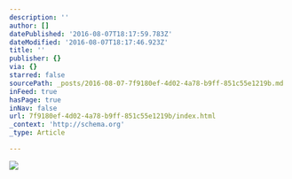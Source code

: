 ```yaml
---
description: ''
author: []
datePublished: '2016-08-07T18:17:59.783Z'
dateModified: '2016-08-07T18:17:46.923Z'
title: ''
publisher: {}
via: {}
starred: false
sourcePath: _posts/2016-08-07-7f9180ef-4d02-4a78-b9ff-851c55e1219b.md
inFeed: true
hasPage: true
inNav: false
url: 7f9180ef-4d02-4a78-b9ff-851c55e1219b/index.html
_context: 'http://schema.org'
_type: Article

---
```

![](https://the-grid-user-content.s3-us-west-2.amazonaws.com/9e483b8e-d048-45d5-9365-53d6241ee9c2.jpg)
